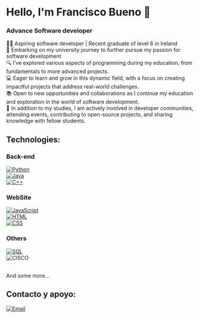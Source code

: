 # Hello, I'm Francisco Bueno 👋
### Advance Software developer

👨‍🎓 Aspiring software developer | Recent graduate of level 6 in Ireland<br>
🌟 Embarking on my university journey to further pursue my passion for software development<br>
🔍 I've explored various aspects of programming during my education, from fundamentals to more advanced projects.<br>
💻 Eager to learn and grow in this dynamic field, with a focus on creating impactful projects that address real-world challenges.<br>
📚 Open to new opportunities and collaborations as I continue my education and exploration in the world of software development.<br>
🌱 In addition to my studies, I am actively involved in developer communities, attending events, contributing to open-source projects, and sharing knowledge with fellow students.<br>

## Technologies:<br>
### Back-end
[![Python](https://img.shields.io/badge/Python-yellow?style=for-the-badge&logo=python&logoColor=white&labelColor=101010)]()<br>
[![Java](https://img.shields.io/badge/Java-ED8B00?style=for-the-badge&logo=openjdk&logoColor=white)]()<br>
[![C++](https://img.shields.io/badge/C%2B%2B-00599C?style=for-the-badge&logo=c%2B%2B&logoColor=white)]()<br>

### WebSite
[![JavaScript](https://img.shields.io/badge/JavaScript-F7DF1E?style=for-the-badge&logo=javascript&logoColor=white&labelColor=101010)]()<br>
[![HTML](https://img.shields.io/badge/HTML-239120?style=for-the-badge&logo=html5&logoColor=white)]()<br>
[![CSS](https://img.shields.io/badge/CSS-239120?&style=for-the-badge&logo=css3&logoColor=white)]()<br>

### Others
[![SQL](https://img.shields.io/badge/Microsoft%20SQL%20Server-CC2927?logo=microsoftsqlserver&logoColor=fff&style=for-the-badge)]()<br>
![CISCO](https://img.shields.io/badge/CISCO-black)<br>

<br>And some more...


## Contacto y apoyo:
[![Email](https://img.shields.io/badge/Gmail-D14836?style=for-the-badge&logo=gmail&logoColor=white)](mailto:fbuenoleon@gmail.com)
</br>
